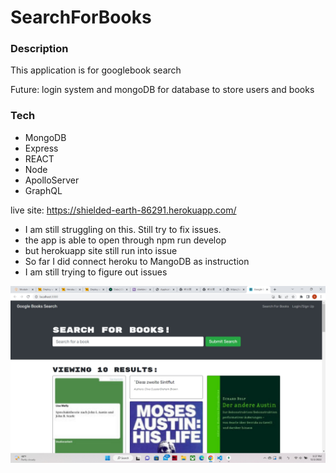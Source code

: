 # SearchForBooks

### Description
This application is for googlebook search

Future:
login system and mongoDB for database to store users and books


### Tech
- MongoDB
- Express
- REACT
- Node
- ApolloServer
- GraphQL


live site: https://shielded-earth-86291.herokuapp.com/
* I am still struggling on this. Still try to fix issues.
* the app is able to open through npm run develop
* but herokuapp site still run into issue
* So far I did connect heroku to MangoDB as instruction
* I am still trying to figure out issues


![](./p1.jpg)